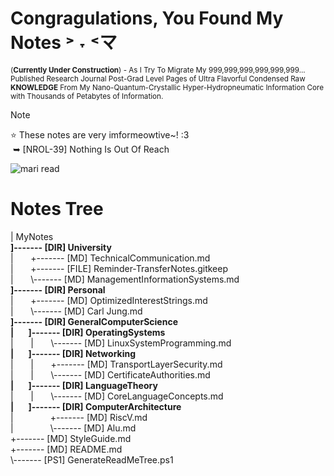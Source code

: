 # Congragulations, You Found My Notes ˃ ˕ ˂マ
<sup>(**Currently Under Construction**) - As I Try To Migrate My 999,999,999,999,999,999...
Published Research Journal Post-Grad Level Pages of Ultra Flavorful Condensed Raw **KNOWLEDGE** From My Nano-Quantum-Crystallic Hyper-Hydropneumatic Information Core with Thousands of Petabytes of Information.<sup>

> [!NOTE]
> ⭐ These notes are very imformeowtive~! :3<br>
> &nbsp;➥ [NROL-39] Nothing Is Out Of Reach 

![mari read](https://github.com/user-attachments/assets/438e5c2c-222d-4195-9181-5066a0d1e8e1)

# Notes Tree
<!-- BEGIN DIRECTORY TREE -->
<!-- Generated on 2025-08-11 22:34:26 -->
|   MyNotes<br>
**]------- [DIR] University**<br>
|&nbsp;&nbsp;&nbsp;&nbsp;&nbsp;&nbsp;&nbsp;+------- [MD] TechnicalCommunication.md<br>
|&nbsp;&nbsp;&nbsp;&nbsp;&nbsp;&nbsp;&nbsp;+------- [FILE] Reminder-TransferNotes.gitkeep<br>
|&nbsp;&nbsp;&nbsp;&nbsp;&nbsp;&nbsp;&nbsp;\\------- [MD] ManagementInformationSystems.md<br>
**]------- [DIR] Personal**<br>
|&nbsp;&nbsp;&nbsp;&nbsp;&nbsp;&nbsp;&nbsp;+------- [MD] OptimizedInterestStrings.md<br>
|&nbsp;&nbsp;&nbsp;&nbsp;&nbsp;&nbsp;&nbsp;\\------- [MD] Carl Jung.md<br>
**]------- [DIR] GeneralComputerScience**<br>
**|&nbsp;&nbsp;&nbsp;&nbsp;&nbsp;&nbsp;&nbsp;]------- [DIR] OperatingSystems**<br>
|&nbsp;&nbsp;&nbsp;&nbsp;&nbsp;&nbsp;&nbsp;|&nbsp;&nbsp;&nbsp;&nbsp;&nbsp;&nbsp;&nbsp;\\------- [MD] LinuxSystemProgramming.md<br>
**|&nbsp;&nbsp;&nbsp;&nbsp;&nbsp;&nbsp;&nbsp;]------- [DIR] Networking**<br>
|&nbsp;&nbsp;&nbsp;&nbsp;&nbsp;&nbsp;&nbsp;|&nbsp;&nbsp;&nbsp;&nbsp;&nbsp;&nbsp;&nbsp;+------- [MD] TransportLayerSecurity.md<br>
|&nbsp;&nbsp;&nbsp;&nbsp;&nbsp;&nbsp;&nbsp;|&nbsp;&nbsp;&nbsp;&nbsp;&nbsp;&nbsp;&nbsp;\\------- [MD] CertificateAuthorities.md<br>
**|&nbsp;&nbsp;&nbsp;&nbsp;&nbsp;&nbsp;&nbsp;]------- [DIR] LanguageTheory**<br>
|&nbsp;&nbsp;&nbsp;&nbsp;&nbsp;&nbsp;&nbsp;|&nbsp;&nbsp;&nbsp;&nbsp;&nbsp;&nbsp;&nbsp;\\------- [MD] CoreLanguageConcepts.md<br>
**|&nbsp;&nbsp;&nbsp;&nbsp;&nbsp;&nbsp;&nbsp;]------- [DIR] ComputerArchitecture**<br>
|&nbsp;&nbsp;&nbsp;&nbsp;&nbsp;&nbsp;&nbsp;&nbsp;&nbsp;&nbsp;&nbsp;&nbsp;&nbsp;&nbsp;&nbsp;+------- [MD] RiscV.md<br>
|&nbsp;&nbsp;&nbsp;&nbsp;&nbsp;&nbsp;&nbsp;&nbsp;&nbsp;&nbsp;&nbsp;&nbsp;&nbsp;&nbsp;&nbsp;\\------- [MD] Alu.md<br>
+------- [MD] StyleGuide.md<br>
+------- [MD] README.md<br>
\\------- [PS1] GenerateReadMeTree.ps1
<!-- END DIRECTORY TREE -->
